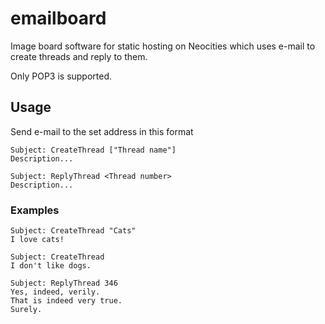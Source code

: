 # emailboard
Image board software for static hosting on Neocities which uses e-mail to create threads and reply to them.

Only POP3 is supported.

## Usage
Send e-mail to the set address in this format
```
Subject: CreateThread ["Thread name"]
Description...
```

```
Subject: ReplyThread <Thread number>
Description...
```

### Examples
```
Subject: CreateThread "Cats"
I love cats!
```

```
Subject: CreateThread
I don't like dogs.
```

```
Subject: ReplyThread 346
Yes, indeed, verily.
That is indeed very true.
Surely.
```
